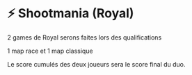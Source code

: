 # ⚡ Shootmania (Royal)

2 games de Royal serons faites lors des qualifications

1 map race et 1 map classique&#x20;

Le score cumulés des deux joueurs sera le score final du duo.
